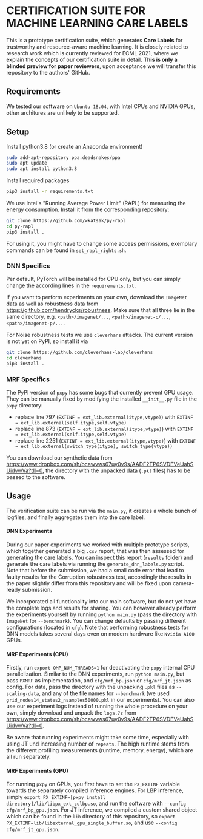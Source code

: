 # CERTIFICATION SUITE FOR MACHINE LEARNING CARE LABELS

This is a prototype certification suite, which generates **Care Labels** for trustworthy and resource-aware machine learning.
It is closely related to research work which is currently reviewed for ECML 2021, where we explain the concepts of our certification suite in detail.
**This is only a blinded preview for paper reviewers**, upon acceptance we will transfer this repository to the authors' GitHub.

## Requirements
We tested our software on `Ubuntu 18.04`, with Intel CPUs and NVIDIA GPUs, other architures are unlikely to be supported.

## Setup
Install python3.8 (or create an Anaconda environment)

```bash
sudo add-apt-repository ppa:deadsnakes/ppa
sudo apt update
sudo apt install python3.8
```
Install required packages
```bash
pip3 install -r requirements.txt
```

We use Intel's "Running Average Power Limit" (RAPL) for measuring the energy consumption.
Install it from the corresponding repository:

```bash
git clone https://github.com/wkatsak/py-rapl
cd py-rapl
pip3 install .
```

For using it, you might have to change some access permissions, exemplary commands can be found in `set_rapl_rights.sh`.

### DNN Specifics

Per default, PyTorch will be installed for CPU only, but you can simply change the according lines in the `requirements.txt`.

If you want to perform experiments on your own, download the `ImageNet` data as well as robustness data from <https://github.com/hendrycks/robustness>. Make sure that all three lie in the same directory, e.g. `<path>/imagenet/...`, `<path>/imagenet-c/...`, `<path>/imagenet-p/...`.

For Noise robustness tests we use `cleverhans` attacks. The current version is not yet on PyPI, so install it via

```bash
git clone https://github.com/cleverhans-lab/cleverhans
cd cleverhans
pip3 install .
```

### MRF Specifics

The PyPI version of `pxpy` has some bugs that currently prevent GPU usage.
They can be manually fixed by modifying the installed `__init__.py` file in the `pxpy` directory:
- replace line 797  (`EXTINF = ext_lib.external(itype,vtype)`) with `EXTINF = ext_lib.external(self.itype,self.vtype)`
- replace line 873  (`EXTINF = ext_lib.external(itype,vtype)`) with `EXTINF = ext_lib.external(self.itype,self.vtype)`
- replace line 2251 (`EXTINF = ext_lib.external(itype,vtype)`) with `EXTINF = ext_lib.external(switch_type(itype), switch_type(vtype))`

You can download our synthetic data from <https://www.dropbox.com/sh/bcawvws67uy0v9s/AADF2TP6SVDEVeUahSUidvwVa?dl=0>, the directory with the unpacked data (`.pkl` files) has to be passed to the software.

## Usage
The verification suite can be run via the `main.py`, it creates a whole bunch of logfiles, and finally aggregates them into the care label.

#### DNN Experiments
During our paper experiments we worked with multiple prototype scripts, which together generated a big `.csv` report, that was then assessed for generating the care labels.
You can inspect this report (`results` folder) and generate the care labels via running the `generate_dnn_labels.py` script.
Note that before the submission, we had a small code error that lead to faulty results for the Corruption robustness test, accordingly the results in the paper slightly differ from this repository and will be fixed upon camera-ready submission.

We incorporated all functionality into our main software, but do not yet have the complete logs and results for sharing.
You can however already perform the experiments yourself by running `python main.py` (pass the directory with `ImageNet` for `--benchmark`).
You can change defaults by passing different configurations (located in `cfg`).
Note that performing robustness tests for DNN models takes several days even on modern hardware like `Nvidia A100` GPUs.

#### MRF Experiments (CPU)
Firstly, run `export OMP_NUM_THREADS=1` for deactivating the `pxpy` internal CPU parallelization.
Similar to the DNN experiments, run `python main.py`, but pass `PXMRF` as implementation, and `cfg/mrf_bp.json` or `cfg/mrf_jt.json` as config.
For data, pass the directory with the unpacking `.pkl` files as `--scaling-data`, and any of the file names for `--benchmark` (we used `grid_nodes14_states2_nsamples50000.pkl` in our experiments).
You can also use our experiment logs instead of running the whole procedure on your own, simply download and unpack the `logs.7z` from <https://www.dropbox.com/sh/bcawvws67uy0v9s/AADF2TP6SVDEVeUahSUidvwVa?dl=0>.

Be aware that running experiments might take some time, especially with using JT und increasing number of `repeats`.
The high runtime stems from the different profiling measurements (runtime, memory, energy), which are all run separately.

#### MRF Experiments (GPU)
For running `pxpy` on GPUs, you first have to set the `PX_EXTINF` variable towards the separately compiled inference engines.
For LBP inference, simply `export PX_EXTINF=[pxpy install directory]/lib/libpx_ext_culbp.so`, and run the software with `--config cfg/mrf_bp_gpu.json`.
For JT inference, we compiled a custom shared object which can be found in the `lib` directory of this repository, so `export PX_EXTINF=lib/libexternal_gpu_single_buffer.so`, and use `--config cfg/mrf_jt_gpu.json`.
